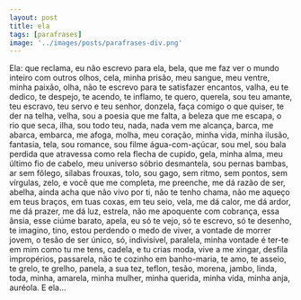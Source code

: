 ```yaml
---
layout: post
title: ela
tags: [parafrases]
image: '../images/posts/parafrases-div.png'
---
```


Ela: que reclama, eu não escrevo para ela, bela, que me faz ver o mundo inteiro com outros olhos, cela, minha prisão, meu sangue, meu ventre, minha paixão, olha, não te escrevo para te satisfazer encantos, valha, eu te dedico, te despejo, te acendo, te inflamo, te quero, querela, sou teu amante, teu escravo, teu servo e teu senhor, donzela, faça comigo o que quiser, te der na telha, velha, sou a poesia que me falta, a beleza que me escapa, o rio que seca, ilha, sou todo teu, nada, nada vem me alcança, barca, me abarca, embarca, me afoga, molha, meu coração, minha vida, minha ilusão, fantasia, tela, sou romance, sou filme água-com-açúcar, sou mel, sou bala perdida que atravessa como rela flecha de cupido, gela, minha alma, meu último fio de cabelo, meu universo sóbrio desmantela, sou pernas bambas, ar sem fôlego, sílabas frouxas, tolo, sou gago, sem ritmo, sem pontos, sem vírgulas, zelo, e você que me completa, me preenche, me dá razão de ser, abelha, ainda acha que não vivo por ti, não te tenho chama, não me aqueço em teus braços, em tuas coxas, em teu seio, vela, me dá calor, me dá ardor, me dá prazer, me dá luz, estrela, não me apoquente com cobrança, essa ânsia, esse ciúme barato, apela, eu só te vejo, só te escrevo, só te desenho, te imagino, tino, estou perdendo o medo de viver, a vontade de morrer jovem, o tesão de ser único, só, indivisível, paralela, minha vontade é ter-te em mim como tu me tens, cadela, e tu crias moda, vive a me xingar, desfila impropérios, passarela, não te cozinho em banho-maria, te amo, te asseio, te grelo, te grelho, panela, a sua tez, teflon, tesão, morena, jambo, linda, toda, minha, amarela, minha mulher, minha querida, minha vida, minha anja, auréola. E ela…
